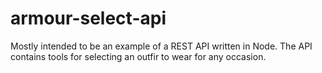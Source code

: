 # armour-select-api
Mostly intended to be an example of a REST API written in Node.
The API contains tools for selecting an outfir to wear for any occasion.
